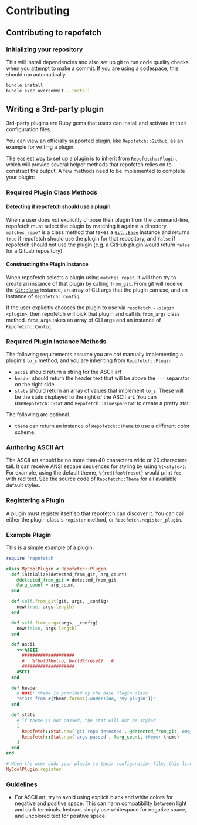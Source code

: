 # Contributing

## Contributing to repofetch

### Initializing your repository

This will install dependencies and also set up git to run code quality checks
when you attempt to make a commit. If you are using a codespace, this should
run automatically.

```bash
bundle install
bundle exec overcommit --install
```

## Writing a 3rd-party plugin

3rd-party plugins are Ruby gems that users can install and activate in their
configuration files.

You can view an officially supported plugin, like `Repofetch::Github`, as an
example for writing a plugin.

The easiest way to set up a plugin is to inherit from `Repofetch::Plugin`, which
will provide several helper methods that repofetch relies on to construct the
output. A few methods need to be implemented to complete your plugin:

### Required Plugin Class Methods

#### Detecting if repofetch should use a plugin

When a user does *not* explicitly choose their plugin from the command-line,
repofetch must select the plugin by matching it against a directory. `matches_repo?`
is a class method that takes a [`Git::Base`][git-base] instance and returns `true`
if repofetch should use the plugin for that repository, and `false` if repofetch should
not use the plugin (e.g. a GitHub plugin would return `false` for a GitLab repository).

#### Constructing the Plugin Instance

When repofetch selects a plugin using `matches_repo?`, it will then try to create an
instance of that plugin by calling `from_git`. From git will receive the
[`Git::Base`][git-base] instance, an array of CLI args that the plugin can use, and
an instance of `Repofetch::Config`.

If the user explicitly chooses the plugin to use via `repofetch --plugin <plugin>`, then
repofetch will pick that plugin and call its `from_args` class method. `from_args` takes
an array of CLI args and an instance of `Repofetch::Config`.

### Required Plugin Instance Methods

The following requirements assume you are *not* manually implementing a plugin's
`to_s` method, and you are inheriting from `Repofetch::Plugin`.

- `ascii` should return a string for the ASCII art
- `header` should return the header text that will be above the `---` separator on the right side.
- `stats` should return an array of values that implement `to_s`. These will be
  the stats displayed to the right of the ASCII art. You can use`Repofetch::Stat` and
  `Repofetch::TimespanStat` to create a pretty stat.

The following are optional.

- `theme` can return an instance of `Repofetch::Theme` to use a different color scheme.

### Authoring ASCII Art

The ASCII art should be no more than 40 characters wide or 20 characters tall.
It can receive ANSI escape sequences for styling by using `%{<style>}`. For example,
using the default theme, `%{red}foo%{reset}` would print `foo` with red text. See the
source code of `Repofetch::Theme` for all available default styles.

### Registering a Plugin

A plugin must register itself so that repofetch can discover it. You can call either
the plugin class's `register` method, or `Repofetch.register_plugin`.

### Example Plugin

This is a simple example of a plugin.

```ruby
require 'repofetch'

class MyCoolPlugin < Repofetch::Plugin
  def initialize(detected_from_git, arg_count)
    @detected_from_git = detected_from_git
    @arg_count = arg_count
  end

  def self.from_git(git, args, _config)
    new(true, args.length)
  end

  def self.from_args(args, _config)
    new(false, args.length)
  end

  def ascii
    <<~ASCII
      ####################
      #   %{bold}Hello, World%{reset}   #
      ####################
    ASCII
  end

  def header
    # NOTE: theme is provided by the base Plugin class
    "stats from #{theme.format(:underline, 'my plugin')}"
  end

  def stats
    # if theme is not passed, the stat will not be styled
    [
      Repofetch::Stat.new('git repo detected', @detected_from_git, emoji: '📂', theme: theme),
      Repofetch::Stat.new('args passed', @arg_count, theme: theme)
    ]
  end
end

# When the user adds your plugin to their configuration file, this line will register the plugin
MyCoolPlugin.register
```

### Guidelines

- For ASCII art, try to avoid using explicit black and white colors for negative and positive space.
  This can harm compatibility between light and dark terminals. Instead, simply use whitespace for
  negative space, and uncolored text for positive space.

[git-base]: https://www.rubydoc.info/github/ruby-git/ruby-git/Git/Base
